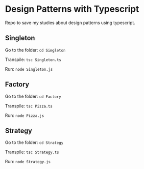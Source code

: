 # Design Patterns with Typescript
Repo to save my studies about design patterns using typescript.

## Singleton
   Go to the folder:
    `cd Singleton`

   Transpile:
    `tsc Singleton.ts`
    
   Run:
    `node Singleton.js`

## Factory
   Go to the folder:
    `cd Factory`

   Transpile:
    `tsc Pizza.ts`
    
   Run:
    `node Pizza.js`

## Strategy
   Go to the folder:
    `cd Strategy`

   Transpile:
    `tsc Strategy.ts`
    
   Run:
    `node Strategy.js`